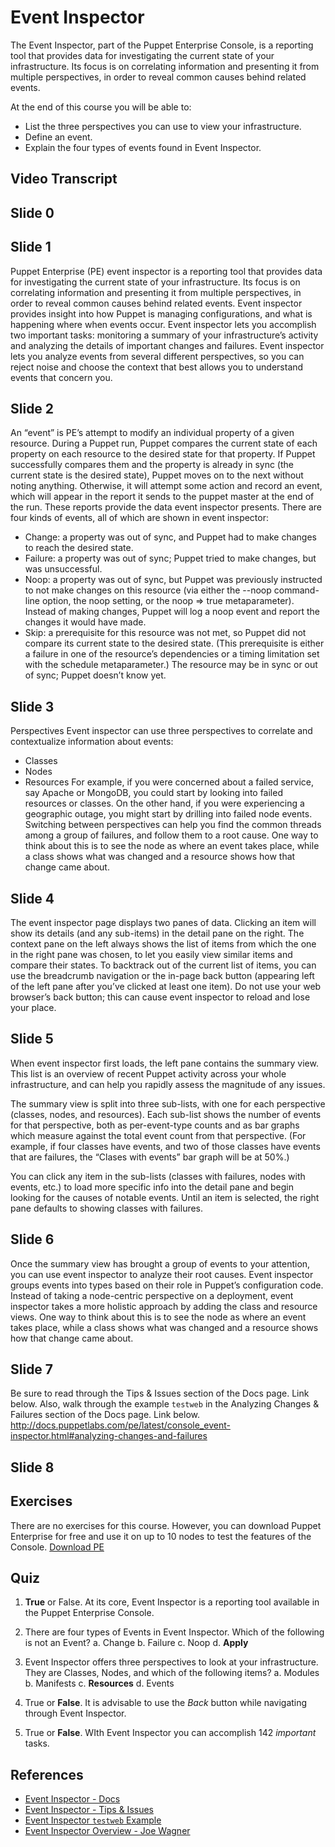 # Event Inspector
The Event Inspector, part of the Puppet Enterprise Console, is a reporting tool that provides data for investigating the current state of your infrastructure. Its focus is on correlating information and presenting it from multiple perspectives, in order to reveal common causes behind related events.

At the end of this course you will be able to:

* List the three perspectives you can use to view your infrastructure.
* Define an event.
* Explain the four types of events found in Event Inspector.

## Video Transcript

## Slide 0



## Slide 1

Puppet Enterprise (PE) event inspector is a reporting tool that provides data for investigating the current state of your infrastructure. Its focus is on correlating information and presenting it from multiple perspectives, in order to reveal common causes behind related events. Event inspector provides insight into how Puppet is managing configurations, and what is happening where when events occur.
Event inspector lets you accomplish two important tasks: monitoring a summary of your infrastructure’s activity and analyzing the details of important changes and failures. Event inspector lets you analyze events from several different perspectives, so you can reject noise and choose the context that best allows you to understand events that concern you.

## Slide 2

An “event” is PE’s attempt to modify an individual property of a given resource. During a Puppet run, Puppet compares the current state of each property on each resource to the desired state for that property. If Puppet successfully compares them and the property is already in sync (the current state is the desired state), Puppet moves on to the next without noting anything. Otherwise, it will attempt some action and record an event, which will appear in the report it sends to the puppet master at the end of the run. These reports provide the data event inspector presents.
There are four kinds of events, all of which are shown in event inspector:
  * Change: a property was out of sync, and Puppet had to make changes to reach the desired state.
  * Failure: a property was out of sync; Puppet tried to make changes, but was unsuccessful.
  * Noop: a property was out of sync, but Puppet was previously instructed to not make changes on this resource (via either the --noop command-line option, the noop setting, or the noop => true metaparameter). Instead of making changes, Puppet will log a noop event and report the changes it would have made.
  * Skip: a prerequisite for this resource was not met, so Puppet did not compare its current state to the desired state. (This prerequisite is either a failure in one of the resource’s dependencies or a timing limitation set with the schedule metaparameter.) The resource may be in sync or out of sync; Puppet doesn’t know yet.

## Slide 3

Perspectives
Event inspector can use three perspectives to correlate and contextualize information about events:
  * Classes
  * Nodes
  * Resources
For example, if you were concerned about a failed service, say Apache or MongoDB, you could start by looking into failed resources or classes. On the other hand, if you were experiencing a geographic outage, you might start by drilling into failed node events.
Switching between perspectives can help you find the common threads among a group of failures, and follow them to a root cause. One way to think about this is to see the node as where an event takes place, while a class shows what was changed and a resource shows how that change came about.

## Slide 4

The event inspector page displays two panes of data. Clicking an item will show its details (and any sub-items) in the detail pane on the right. The context pane on the left always shows the list of items from which the one in the right pane was chosen, to let you easily view similar items and compare their states.
To backtrack out of the current list of items, you can use the breadcrumb navigation or the in-page back button (appearing left of the left pane after you’ve clicked at least one item). Do not use your web browser’s back button; this can cause event inspector to reload and lose your place.

## Slide 5

When event inspector first loads, the left pane contains the summary view. This list is an overview of recent Puppet activity across your whole infrastructure, and can help you rapidly assess the magnitude of any issues.

The summary view is split into three sub-lists, with one for each perspective (classes, nodes, and resources). Each sub-list shows the number of events for that perspective, both as per-event-type counts and as bar graphs which measure against the total event count from that perspective. (For example, if four classes have events, and two of those classes have events that are failures, the “Clases with events” bar graph will be at 50%.)

You can click any item in the sub-lists (classes with failures, nodes with events, etc.) to load more specific info into the detail pane and begin looking for the causes of notable events. Until an item is selected, the right pane defaults to showing classes with failures.

## Slide 6

Once the summary view has brought a group of events to your attention, you can use event inspector to analyze their root causes. Event inspector groups events into types based on their role in Puppet’s configuration code. Instead of taking a node-centric perspective on a deployment, event inspector takes a more holistic approach by adding the class and resource views. One way to think about this is to see the node as where an event takes place, while a class shows what was changed and a resource shows how that change came about.

## Slide 7

Be sure to read through the Tips & Issues section of the Docs page. Link below.
Also, walk through the example `testweb` in the Analyzing Changes & Failures section of the Docs page. Link below.
http://docs.puppetlabs.com/pe/latest/console_event-inspector.html#analyzing-changes-and-failures

## Slide 8


## Exercises
There are no exercises for this course. However, you can download Puppet Enterprise for free and use it on up to 10 nodes to test the features of the Console. [Download PE](https://puppetlabs.com/puppet/puppet-enterprise)

## Quiz
1. **True** or False.  At its core, Event Inspector is a reporting tool available in the Puppet Enterprise Console.

2. There are four types of Events in Event Inspector. Which of the following is not an Event?
	a. Change
	b. Failure
	c. Noop
	d. **Apply**

3. Event Inspector offers three perspectives to look at your infrastructure. They are Classes, Nodes, and which of the following items?
	a. Modules
	b. Manifests
	c. **Resources**
	d. Events

4. True or **False**. It is advisable to use the *Back* button while navigating through Event Inspector.

5. True or **False**. WIth Event Inspector you can accomplish 142 *important* tasks.

## References
* [Event Inspector - Docs](http://docs.puppetlabs.com/pe/latest/console_event-inspector.html)
* [Event Inspector - Tips & Issues](http://docs.puppetlabs.com/pe/latest/console_event-inspector.html#tips--issues)
* [Event Inspector `testweb` Example](http://docs.puppetlabs.com/pe/latest/console_event-inspector.html#analyzing-changes-and-failures)
* [Event Inspector Overview - Joe Wagner](http://www.youtube.com/watch?v=ewuHStACRLI)
